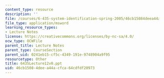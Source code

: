 ```yaml
---
content_type: resource
description: ''
file: /courses/6-435-system-identification-spring-2005/46cb15084deea44acfca64cdfdf20973_6435Lecture12v0.ppt
file_type: application/msword
learning_resource_types:
- Lecture Notes
license: https://creativecommons.org/licenses/by-nc-sa/4.0/
ocw_type: OCWFile
parent_title: Lecture Notes
parent_type: CourseSection
parent_uid: 0241eb15-cf5c-4349-191e-9748904a9f95
resourcetype: Other
title: 6435Lecture12v0.ppt
uid: 46cb1508-4dee-a44a-cfca-64cdfdf20973
---
```

